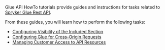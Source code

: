 Glue API HowTo tutorials provide guides and instructions for tasks related to [Spryker Glue Rest API](https://documentation.spryker.com/docs/glue-rest-api).

From these guides, you will learn how to perform the following tasks:

* [Configuring Visibility of the Included Section]( https://documentation.spryker.com/docs/ht-configuring-visibility-included-section-201903)
* [Configuring Glue for Cross-Origin Requests]( https://documentation.spryker.com/docs/ht-configuring-glue-for-cross-origin-requests-201903)
* [Managing Customer Access to API Resources](https://documentation.spryker.com/docs/en/managing-customer-access-to-api-resources)